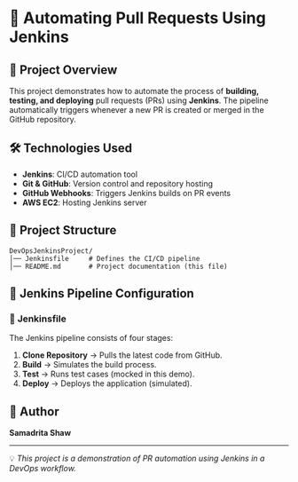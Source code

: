 # 🚀 Automating Pull Requests Using Jenkins

## 📌 Project Overview
This project demonstrates how to automate the process of **building, testing, and deploying** pull requests (PRs) using **Jenkins**. The pipeline automatically triggers whenever a new PR is created or merged in the GitHub repository.

## 🛠️ Technologies Used
- **Jenkins**: CI/CD automation tool
- **Git & GitHub**: Version control and repository hosting
- **GitHub Webhooks**: Triggers Jenkins builds on PR events
- **AWS EC2**: Hosting Jenkins server

## 📂 Project Structure
```
DevOpsJenkinsProject/
│── Jenkinsfile     # Defines the CI/CD pipeline
│── README.md       # Project documentation (this file)
```

## 🔧 Jenkins Pipeline Configuration
### 📜 **Jenkinsfile**
The Jenkins pipeline consists of four stages:
1. **Clone Repository** → Pulls the latest code from GitHub.
2. **Build** → Simulates the build process.
3. **Test** → Runs test cases (mocked in this demo).
4. **Deploy** → Deploys the application (simulated).

## 📌 Author
**Samadrita Shaw**

---

💡 *This project is a demonstration of PR automation using Jenkins in a DevOps workflow.*

